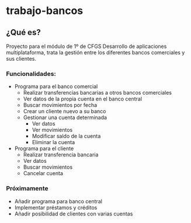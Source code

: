 # trabajo-bancos

## ¿Qué es?
Proyecto para el módulo de 1º de CFGS Desarrollo de aplicaciones multiplataforma, trata la gestión entre los diferentes bancos comerciales y sus clientes.


### Funcionalidades:
* Programa para el banco comercial
    * Realizar transferencias bancarias a otros bancos comerciales
    * Ver datos de la propia cuenta en el banco central
    * Buscar movimientos por fecha
    * Crear un cliente nuevo a su banco
    * Gestionar una cuenta determinada
        * Ver datos
        * Ver movimientos
        * Modificar saldo de la cuenta
        * Eliminar la cuenta
* Programa para el cliente
    * Realizar transferencia bancaria
    * Ver datos
    * Buscar movimientos
    * Cancelar cuenta

### Próximamente
   * Añadir programa para banco central
   * Implementar préstamos y créditos
   * Añadir posibilidad de clientes con varias cuentas
